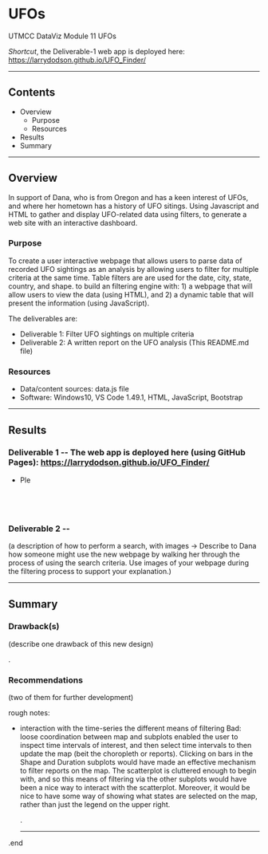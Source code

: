 # UFOs
UTMCC DataViz Module 11 UFOs  

  *Shortcut*, the Deliverable-1 web app is deployed here:  https://larrydodson.github.io/UFO_Finder/ 

---

## Contents 
  * Overview
    - Purpose
    - Resources
  * Results
  * Summary

---  

## Overview 
  
  In support of Dana, who is from Oregon and has a keen interest of UFOs, and where her hometown has a history of UFO sitings. Using Javascript and HTML to gather and display UFO-related data using filters, to generate a web site with an interactive dashboard. 

   ### Purpose
   
   To create a user interactive webpage that allows users to parse data of recorded UFO sightings as an analysis by allowing users to filter for multiple criteria at the same time. Table filters are are used for the date, city, state, country, and shape. to build an filtering engine with: 1) a webpage that will allow users to view the data (using HTML), and 2) a dynamic table that will present the information (using JavaScript).

  
   The deliverables are:  
   
   - Deliverable 1: Filter UFO sightings on multiple criteria
   - Deliverable 2: A written report on the UFO analysis (This README.md file)
  
   
  
   ### Resources
  * Data/content sources: data.js file 
  * Software: Windows10, VS Code 1.49.1, HTML, JavaScript, Bootstrap
  
--- 

## Results
  
  ### Deliverable 1  -- The web app is deployed here (using GitHub Pages):  https://larrydodson.github.io/UFO_Finder/
    
   * Ple
   
   
   
   ![]()
   
   
   ![]()
   
   
   
   ![]()
   
   
   ![]()
   
   
   ### Deliverable 2  --   
   (a description of how to perform a search, with images -> Describe to Dana how someone might use the new webpage by walking her through the process of using the search criteria. Use images of your webpage during the filtering process to support your explanation.)

   
   
   

--- 

## Summary
  
  ### Drawback(s) 
  (describe one drawback of this new design)
  
  
  .
  
  ### Recommendations 
  (two of them for further development)



rough notes:
 - interaction with the time-series
the different means of filtering
Bad: loose coordination between map and subplots
enabled the user to inspect time intervals of interest, and then select time intervals to then update the map (beit the choropleth or reports).
Clicking on bars in the Shape and Duration subplots would have made an effective mechanism to filter reports on the map.
The scatterplot is cluttered enough to begin with, and so this means of filtering via the other subplots would have been a nice way to interact with the scatterplot.
Moreover, it would be nice to have some way of showing what states are selected on the map, rather than just the legend on the upper right.


   .
   
   --- 
  
  .end
